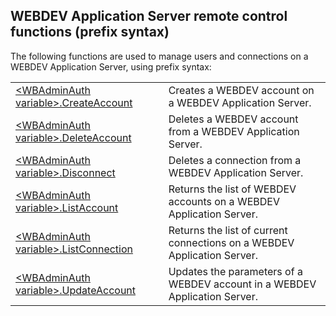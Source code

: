 


## WEBDEV Application Server remote control functions (prefix syntax)



<a name="NOTE1"></a>
<a name="NOTE1_1"></a>
The following functions are used to manage users and connections on a WEBDEV Application Server, using prefix syntax:




|   |   |
| --- | --- |
| [&lt;WBAdminAuth variable&gt;.CreateAccount](../WDLang2/1410089712.md) | Creates a WEBDEV account on a WEBDEV Application Server. |
| [&lt;WBAdminAuth variable&gt;.DeleteAccount](../WDLang2/1410089717.md) | Deletes a WEBDEV account from a WEBDEV Application Server. |
| [&lt;WBAdminAuth variable&gt;.Disconnect](../WDLang2/1410089713.md) | Deletes a connection from a WEBDEV Application Server. |
| [&lt;WBAdminAuth variable&gt;.ListAccount](../WDLang2/1410089714.md) | Returns the list of WEBDEV accounts on a WEBDEV Application Server. |
| [&lt;WBAdminAuth variable&gt;.ListConnection](../WDLang2/1410089715.md) | Returns the list of current connections on a WEBDEV Application Server. |
| [&lt;WBAdminAuth variable&gt;.UpdateAccount](../WDLang2/1410089716.md) | Updates the parameters of a WEBDEV account in a WEBDEV Application Server. |






